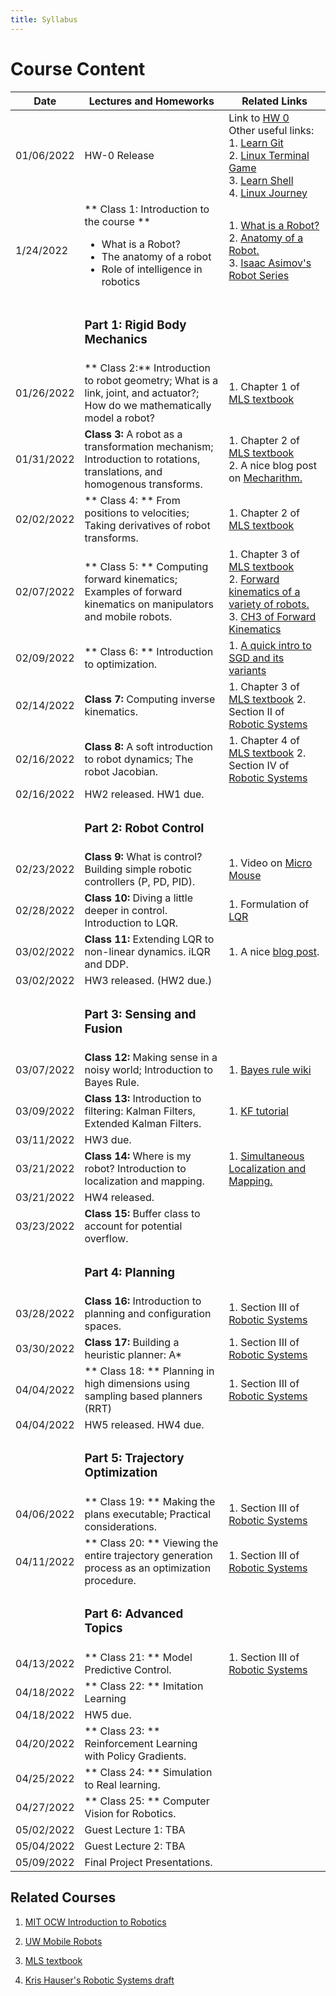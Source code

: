 ```yaml
---
title: Syllabus
---
```

# Course Content

| Date | Lectures and Homeworks | Related Links |
|---|---|---|
| 01/06/2022 | HW-0 Release | Link to [HW 0](http://localhost:3000/robot-intel-class/blog/first-assignment) <br /> Other useful links:<br /> 1. [Learn Git](https://learngitbranching.js.org/?locale=en_US) <br /> 2. [Linux Terminal Game](http://web.mit.edu/mprat/Public/web/Terminus/Web/main.html) <br /> 3. [Learn Shell](https://www.learnshell.org/) <br /> 4. [Linux Journey](https://linuxjourney.com/)|
| 1/24/2022 | ** Class 1: Introduction to the course ** <ul><li>What is a Robot?</li><li>The anatomy of a robot</li><li>Role of intelligence in robotics</li></ul> | 1. [What is a Robot?](https://robots.ieee.org/learn/what-is-a-robot/) <br />2. [Anatomy of a Robot.](http://motion.cs.illinois.edu/RoboticSystems/AnatomyOfARobot.html) <br />3. [Isaac Asimov's Robot Series](https://www.penguinrandomhouse.com/series/RBS/the-robot-series) |
| | <h3> Part 1:  Rigid Body Mechanics </h3>  | |
| 01/26/2022 | ** Class 2:** Introduction to robot geometry; What is a link, joint, and actuator?; How do we mathematically model a robot? |1. Chapter 1 of [MLS textbook](http://www.cse.lehigh.edu/~trink/Courses/RoboticsII/reading/murray-li-sastry-94-complete.pdf) |
| 01/31/2022 | **Class 3:** A robot as a transformation mechanism; Introduction to rotations, translations, and homogenous transforms. | 1. Chapter 2 of [MLS textbook](http://www.cse.lehigh.edu/~trink/Courses/RoboticsII/reading/murray-li-sastry-94-complete.pdf)<br /> 2. A nice blog post on [Mecharithm.](https://www.mecharithm.com/homogenous-transformation-matrices-configurations-in-robotics/) |
| 02/02/2022 | ** Class 4: ** From positions to velocities; Taking derivatives of robot transforms.  | 1. Chapter 2 of [MLS textbook](http://www.cse.lehigh.edu/~trink/Courses/RoboticsII/reading/murray-li-sastry-94-complete.pdf)|
| 02/07/2022 | ** Class 5: ** Computing forward kinematics; Examples of forward kinematics on manipulators and mobile robots. | 1. Chapter 3 of [MLS textbook](http://www.cse.lehigh.edu/~trink/Courses/RoboticsII/reading/murray-li-sastry-94-complete.pdf)<br /> 2. [Forward kinematics of a variety of robots.](https://www.sciencedirect.com/topics/engineering/forward-kinematics)<br/> 3. [CH3 of Forward Kinematics](https://users.cs.duke.edu/~brd/Teaching/Bio/asmb/current/Papers/chap3-forward-kinematics.pdf)| 
| 02/09/2022 |** Class 6: ** Introduction to optimization.  | 1. [A quick intro to SGD and its variants](https://ruder.io/optimizing-gradient-descent/) |
| 02/14/2022 | **Class 7:** Computing inverse kinematics.  | 1. Chapter 3 of [MLS textbook](http://www.cse.lehigh.edu/~trink/Courses/RoboticsII/reading/murray-li-sastry-94-complete.pdf) 2. Section II of [Robotic Systems](https://motion.cs.illinois.edu/RoboticSystems/)|
| 02/16/2022 | **Class 8:**  A soft introduction to robot dynamics; The robot Jacobian.  | 1. Chapter 4 of [MLS textbook](http://www.cse.lehigh.edu/~trink/Courses/RoboticsII/reading/murray-li-sastry-94-complete.pdf) 2. Section IV of [Robotic Systems](https://motion.cs.illinois.edu/RoboticSystems/)|
| 02/16/2022 |HW2 released. HW1 due. ||
| | <h3> Part 2: Robot Control</h3> | |
| 02/23/2022 | **Class 9:** What is control? Building simple robotic controllers (P, PD, PID).  |1. Video on [Micro Mouse](https://youtu.be/A4hzCcFikm0) | 
| 02/28/2022 | **Class 10:** Diving a little deeper in control. Introduction to LQR.  |1. Formulation of [LQR](https://www.cds.caltech.edu/~murray/courses/cds110/wi06/lqr.pdf)|
|03/02/2022|  **Class 11:** Extending LQR to non-linear dynamics. iLQR and DDP. | 1. A nice [blog post](https://jonathan-hui.medium.com/rl-lqr-ilqr-linear-quadratic-regulator-a5de5104c750).|
| 03/02/2022 |HW3 released. (HW2 due.) ||
| | <h3> Part 3: Sensing and Fusion</h3> | |
|03/07/2022 | **Class 12:** Making sense in a noisy world; Introduction to Bayes Rule. | 1. [Bayes rule wiki](https://en.wikipedia.org/wiki/Bayes%27_theorem)|
| 03/09/2022 |**Class 13:**  Introduction to filtering: Kalman Filters, Extended Kalman Filters. | 1. [KF tutorial](https://www.kalmanfilter.net/default.aspx)| 
| 03/11/2022 |HW3 due. ||
| 03/21/2022|**Class 14:** Where is my robot? Introduction to localization and mapping.|1. [Simultaneous Localization and Mapping.](https://people.eecs.berkeley.edu/~pabbeel/cs287-fa09/readings/Durrant-Whyte_Bailey_SLAM-tutorial-I.pdf) |
| 03/21/2022 |HW4 released. ||
| 03/23/2022 | **Class 15:** Buffer class to account for potential overflow.  | |
| |  <h3> Part 4: Planning</h3> | |
| 03/28/2022 | **Class 16:** Introduction to planning and configuration spaces. | 1. Section III of [Robotic Systems](https://motion.cs.illinois.edu/RoboticSystems/)|
| 03/30/2022 | **Class 17:** Building a heuristic planner: A* |1. Section III of [Robotic Systems](https://motion.cs.illinois.edu/RoboticSystems/) |
| 04/04/2022 | ** Class 18: ** Planning in high dimensions using sampling based planners (RRT) | 1. Section III of [Robotic Systems](https://motion.cs.illinois.edu/RoboticSystems/)|
| 04/04/2022  | HW5 released. HW4 due. ||
| | <h3>Part 5: Trajectory Optimization</h3> | |
| 04/06/2022 | ** Class 19: ** Making the plans executable; Practical considerations.| 1. Section III of [Robotic Systems](https://motion.cs.illinois.edu/RoboticSystems/)|
| 04/11/2022 | ** Class 20: ** Viewing the entire trajectory generation process as an optimization procedure. | 1. Section III of [Robotic Systems](https://motion.cs.illinois.edu/RoboticSystems/)|
| | <h3>Part 6: Advanced Topics</h3> | |
| 04/13/2022 |  ** Class 21: ** Model Predictive Control.| 1. Section III of [Robotic Systems](https://motion.cs.illinois.edu/RoboticSystems/)|
| 04/18/2022 |  ** Class 22: ** Imitation Learning| |
| 04/18/2022  | HW5 due. ||
| 04/20/2022 | ** Class 23: ** Reinforcement Learning with Policy Gradients.| |
| 04/25/2022 | ** Class 24: ** Simulation to Real learning.| |
| 04/27/2022 | ** Class 25: ** Computer Vision for Robotics.| |
| 05/02/2022 | Guest Lecture 1: TBA| |
| 05/04/2022 | Guest Lecture 2: TBA| |
| 05/09/2022 | Final Project Presentations.| |



## Related Courses
1. [MIT OCW Introduction to Robotics](https://ocw.mit.edu/courses/mechanical-engineering/2-12-introduction-to-robotics-fall-2005/lecture-notes/)

2. [UW Mobile Robots](https://courses.cs.washington.edu/courses/cse490r/19sp/)

3. [MLS textbook](http://www.cse.lehigh.edu/~trink/Courses/RoboticsII/reading/murray-li-sastry-94-complete.pdf)

4. [Kris Hauser's Robotic Systems draft](https://motion.cs.illinois.edu/RoboticSystems/)

